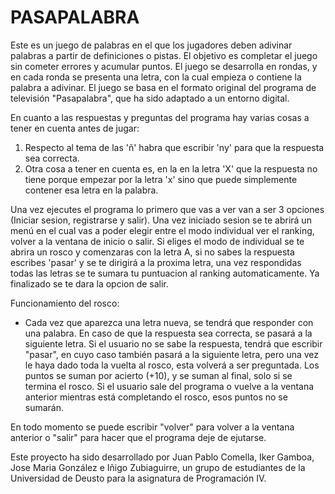 # PASAPALABRA

Este es un juego de palabras en el que los jugadores deben adivinar palabras a partir
de definiciones o pistas. El objetivo es completar el juego sin cometer errores y acumular puntos.
El juego se desarrolla en rondas, y en cada ronda se presenta una letra, con la cual empieza o contiene la palabra a adivinar.
El juego se basa en el formato original del programa de televisión "Pasapalabra", que ha sido adaptado a un entorno
digital.

En cuanto a las respuestas y preguntas del programa hay varias cosas a tener en cuenta antes de jugar:
1. Respecto al tema de las 'ñ' habra que escribir 'ny' para que la respuesta sea correcta.
2. Otra cosa a tener en cuenta es, en la en la letra 'X' que la respuesta no tiene porque empezar por la letra 'x' sino que puede simplemente contener esa letra en la palabra.

Una vez ejecutes el programa lo primero que vas a ver van a ser 3 opciones (Iniciar sesion, registrarse y salir). Una vez iniciado sesion
se te abrirá un menú en el cual vas a poder elegir entre el modo individual ver el ranking, volver a la ventana de inicio o salir. Si eliges el modo de individual se te abrira un rosco y comenzaras con la letra A, si no sabes la respuesta escribes 'pasar' y se te dirigirá a la proxima letra, una vez respondidas todas las letras se te sumara tu puntuacion al ranking automaticamente. Ya finalizado se te dara la opcion de salir.

Funcionamiento del rosco:
 - Cada vez que aparezca una letra nueva, se tendrá que responder con una palabra. En caso de que la respuesta sea correcta, se pasará a la siguiente letra. Si el usuario no se sabe la respuesta, tendrá que escribir "pasar", en cuyo caso también pasará a la siguiente letra, pero una vez le haya dado toda la vuelta al rosco, esta volverá  a ser preguntada. Los puntos se suman 
 por acierto (+10), y se suman al final, solo si se termina el rosco. Si el usuario sale del programa o vuelve a la ventana anterior mientras está completando el rosco, esos puntos no se sumarán.

En todo momento se puede escribir "volver" para volver a la ventana anterior o "salir" para hacer que el programa deje de ejutarse.

Este proyecto ha sido desarrollado por Juan Pablo Comella, Iker Gamboa, Jose Maria González e Iñigo Zubiaguirre,
un grupo de estudiantes de la Universidad de Deusto para la asignatura de Programación IV.